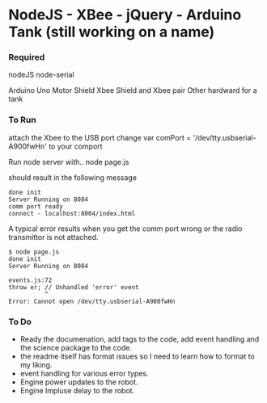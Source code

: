 NodeJS - XBee - jQuery - Arduino Tank (still working on a name)
===

### Required 
nodeJS
node-serial

Arduino Uno
Motor Shield
Xbee Shield and Xbee pair
Other hardward for a tank

### To Run
attach the Xbee to the USB port
change var comPort = '/dev/tty.usbserial-A900fwHn' to your comport

Run node server with..
	node page.js

should result in the following message

	done init
	Server Running on 8084
    comm port ready
    connect - localhost:8004/index.html

 A typical error results when you get the comm port wrong or the radio transmittor is not attached.

    $ node page.js 
	done init
	Server Running on 8084

	events.js:72
    throw er; // Unhandled 'error' event
              ^
	Error: Cannot open /dev/tty.usbserial-A900fwHn





### To Do

 - Ready the documenation, add tags to the code, add event handling and the science package to the code.
 - the readme itself has format issues so I need to learn how to format to my liking.
 - event handling for various error types.
 - Engine power updates to the robot.
 - Engine Impluse delay to the robot.
 


